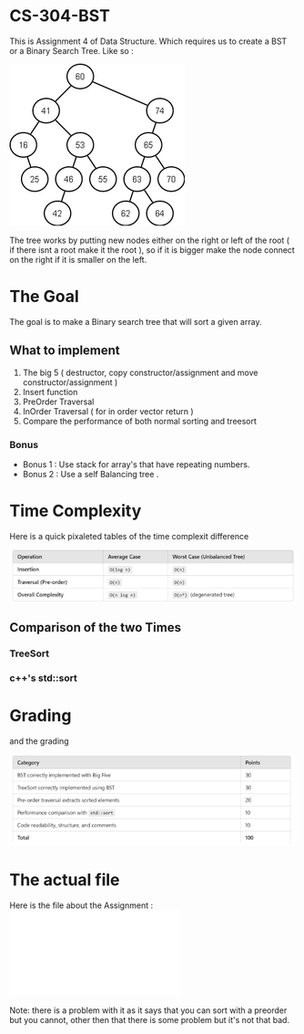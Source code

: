 # CS-304-BST
This is Assignment 4 of Data Structure. Which requires us to create a BST or a Binary Search Tree. 
Like so : 

![alt text](images/image.png)

The tree works by putting new nodes either on the right or left of the root ( if there isnt a root make it the root ), so if it is bigger make the node connect on the right if it is smaller on the left.

# The Goal
The goal is to make a Binary search tree that will sort a given array.

## What to implement 
1. The big 5 ( destructor, copy constructor/assignment and move constructor/assignment )
2. Insert function
3. PreOrder Traversal
4. InOrder Traversal ( for in order vector return )
5. Compare the performance of both normal sorting and treesort


###     Bonus
- Bonus 1 : Use stack for array's that have repeating numbers.
- Bonus 2 : Use a self Balancing tree .

# Time Complexity 

Here is a quick pixaleted tables of the time complexit difference

![Boo !!!](images/Time.png)

## Comparison of the two Times 

###     TreeSort 

###     c++'s std::sort



# Grading

and the grading

![ AAHHH !](images/Grading.png)

# The actual file 
Here is the file about the Assignment : ![Link and stuff](Documents/CS304_A4_treesort.pdf)

Note: there is a problem with it as it says that you can sort with a preorder but you cannot, other then that there is some problem but it's not that bad.
